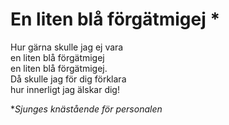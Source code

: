 # En liten blå förgätmigej *
Hur gärna skulle jag ej vara  
en liten blå förgätmigej  
en liten blå förgätmigej.  
Då skulle jag för dig förklara  
hur innerligt jag älskar dig!  

\**Sjunges knästående för personalen*  